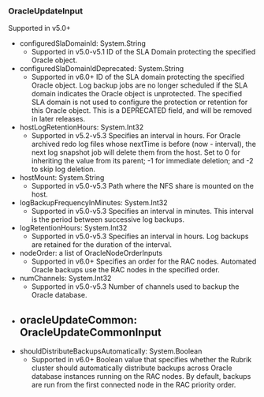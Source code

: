 ### OracleUpdateInput
Supported in v5.0+

- configuredSlaDomainId: System.String
  - Supported in v5.0-v5.1
      ID of the SLA Domain protecting the specified Oracle object.
- configuredSlaDomainIdDeprecated: System.String
  - Supported in v6.0+
      ID of the SLA domain protecting the specified Oracle object. Log backup jobs are no longer scheduled if the SLA domain indicates the Oracle object is unprotected. The specified SLA domain is not used to configure the protection or retention for this Oracle object. This is a DEPRECATED field, and will be removed in later releases.
- hostLogRetentionHours: System.Int32
  - Supported in v5.2-v5.3
      Specifies an interval in hours. For Oracle archived redo log files whose nextTime is before (now - interval), the next log snapshot job will delete them from the host. Set to 0 for inheriting the value from its parent; -1 for immediate deletion; and -2 to skip log deletion.
- hostMount: System.String
  - Supported in v5.0-v5.3
      Path where the NFS share is mounted on the host.
- logBackupFrequencyInMinutes: System.Int32
  - Supported in v5.0-v5.3
      Specifies an interval in minutes. This interval is the period between successive log backups.
- logRetentionHours: System.Int32
  - Supported in v5.0-v5.3
      Specifies an interval in hours. Log backups are retained for the duration of the interval.
- nodeOrder: a list of OracleNodeOrderInputs
  - Supported in v6.0+
      Specifies an order for the RAC nodes. Automated Oracle backups use the RAC nodes in the specified order.
- numChannels: System.Int32
  - Supported in v5.0-v5.3
      Number of channels used to backup the Oracle database.
- oracleUpdateCommon: OracleUpdateCommonInput
  - 
- shouldDistributeBackupsAutomatically: System.Boolean
  - Supported in v6.0+
      Boolean value that specifies whether the Rubrik cluster should automatically distribute backups across Oracle database instances running on the RAC nodes. By default, backups are run from the first connected node in the RAC priority order.
